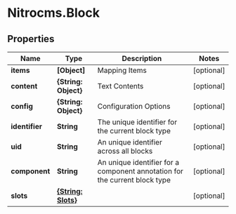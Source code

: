 # Nitrocms.Block

## Properties

Name | Type | Description | Notes
------------ | ------------- | ------------- | -------------
**items** | **[Object]** | Mapping Items | [optional] 
**content** | **{String: Object}** | Text Contents | [optional] 
**config** | **{String: Object}** | Configuration Options | [optional] 
**identifier** | **String** | The unique identifier for the current block type | [optional] 
**uid** | **String** | An unique identifier across all blocks | [optional] 
**component** | **String** | An unique identifier for a component annotation for the current block type | [optional] 
**slots** | [**{String: Slots}**](Slots.md) |  | [optional] 


